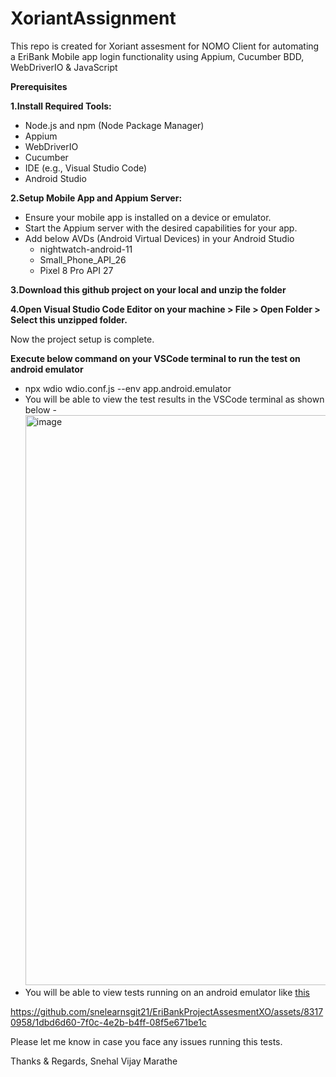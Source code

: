 # XoriantAssignment
This repo is created for Xoriant assesment for NOMO Client for automating a EriBank Mobile app login functionality using Appium, Cucumber BDD, WebDriverIO &amp; JavaScript

**Prerequisites**

**1.Install Required Tools:**
- Node.js and npm (Node Package Manager)
- Appium
- WebDriverIO
- Cucumber
- IDE (e.g., Visual Studio Code)
- Android Studio

**2.Setup Mobile App and Appium Server:**
- Ensure your mobile app is installed on a device or emulator.
- Start the Appium server with the desired capabilities for your app.
- Add below AVDs (Android Virtual Devices) in your Android Studio
  - nightwatch-android-11
  - Small_Phone_API_26
  - Pixel 8 Pro API 27   

**3.Download this github project on your local and unzip the folder**

**4.Open Visual Studio Code Editor on your machine > File > Open Folder > Select this unzipped folder.**

Now the project setup is complete.

**Execute below command on your VSCode terminal to run the test on android emulator**
  -   npx wdio wdio.conf.js --env app.android.emulator
  -   You will be able to view the test results in the VSCode terminal as shown below -
    <img width="912" alt="image" src="https://github.com/snelearnsgit21/EriBankProjectAssesmentXO/assets/83170958/5aa1051d-3336-4ac9-b486-fcc33a92d25e">
  - You will be able to view tests running on an android emulator like [this](https://drive.google.com/drive/u/2/folders/1SGmtd6FzGzQBsWXrZS4OCdzLNFSBRP-z)


https://github.com/snelearnsgit21/EriBankProjectAssesmentXO/assets/83170958/1dbd6d60-7f0c-4e2b-b4ff-08f5e671be1c



Please let me know in case you face any issues running this tests.

Thanks & Regards,
Snehal Vijay Marathe
    


